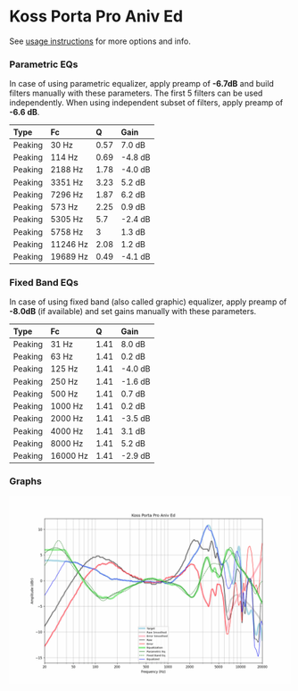 # Koss Porta Pro Aniv Ed
See [usage instructions](https://github.com/jaakkopasanen/AutoEq#usage) for more options and info.

### Parametric EQs
In case of using parametric equalizer, apply preamp of **-6.7dB** and build filters manually
with these parameters. The first 5 filters can be used independently.
When using independent subset of filters, apply preamp of **-6.6 dB**.

| Type    | Fc       |    Q | Gain    |
|:--------|:---------|:-----|:--------|
| Peaking | 30 Hz    | 0.57 | 7.0 dB  |
| Peaking | 114 Hz   | 0.69 | -4.8 dB |
| Peaking | 2188 Hz  | 1.78 | -4.0 dB |
| Peaking | 3351 Hz  | 3.23 | 5.2 dB  |
| Peaking | 7296 Hz  | 1.87 | 6.2 dB  |
| Peaking | 573 Hz   | 2.25 | 0.9 dB  |
| Peaking | 5305 Hz  | 5.7  | -2.4 dB |
| Peaking | 5758 Hz  | 3    | 1.3 dB  |
| Peaking | 11246 Hz | 2.08 | 1.2 dB  |
| Peaking | 19689 Hz | 0.49 | -4.1 dB |

### Fixed Band EQs
In case of using fixed band (also called graphic) equalizer, apply preamp of **-8.0dB**
(if available) and set gains manually with these parameters.

| Type    | Fc       |    Q | Gain    |
|:--------|:---------|:-----|:--------|
| Peaking | 31 Hz    | 1.41 | 8.0 dB  |
| Peaking | 63 Hz    | 1.41 | 0.2 dB  |
| Peaking | 125 Hz   | 1.41 | -4.0 dB |
| Peaking | 250 Hz   | 1.41 | -1.6 dB |
| Peaking | 500 Hz   | 1.41 | 0.7 dB  |
| Peaking | 1000 Hz  | 1.41 | 0.2 dB  |
| Peaking | 2000 Hz  | 1.41 | -3.5 dB |
| Peaking | 4000 Hz  | 1.41 | 3.1 dB  |
| Peaking | 8000 Hz  | 1.41 | 5.2 dB  |
| Peaking | 16000 Hz | 1.41 | -2.9 dB |

### Graphs
![](./Koss%20Porta%20Pro%20Aniv%20Ed.png)